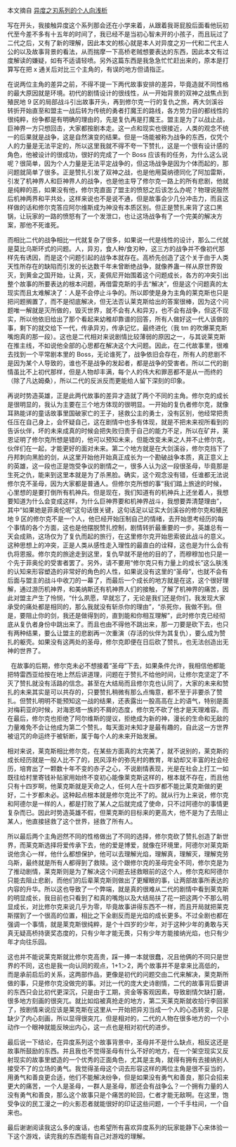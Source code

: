 

本文摘自 [异度之刃系列的个人向浅析
](https://www.bilibili.com/read/cv6339723?spm_id_from=333.999.0.0)

写在开头，我接触异度这个系列那会还在小学来着，从跟着我哥屁股后面看他玩初代至今差不多有十五年的时间了，我已经不是当初心智未开的小孩子，而且玩过了二代之后，又有了新的理解，因此本文的核心就是本人对异度之刃一代和二代主人公的以及故事背景的看法，从而揣摩一下高桥老贼想要表达的东西，因此本文有过度解读的嫌疑，如有不适请轻喷。另外这篇东西是我急急忙忙赶出来的，原本是打算写在把 x 通关后对比三个主角的，有误的地方但请指正。

在说两位主角的差异之前，不得不提一下两代故事安排的差异，毕竟造就不同性格的最大原因就是环境。初代的剧情设计的很线性，从一开始背景的双神之战焦点到殖民地 9 区的局部战斗引出故事开头，再到修尔克一行的复仇之旅，再大剑溪谷转折开始直至和盟主一战后转为传统的勇者打魔王的路线，各方势力目的都线性的很纯粹，纷争都是有明确的理由的，先是复仇再是打魔王。盟主是为了以战止战，巨神界一方只想回击，大家都按剧本走。这一点和现实也很接近，人类的观念不统一的后果就是战争，这是自然演变的结果。但是一场能被称为战争的东西，仅凭个人的力量是无法平定的，所以这里我就不得不夸一下赞扎，这是一个很有设计感的角色，他被设计的很成功，很好的完成了一个 Boss 应该有的任务，为什么这么说呢？很简单，因为个人力量是无法平定战争的，但这场战争是因为个体而起的，那问题就简单了很多。正是赞扎引发了双神之战，也是他用莫纳德同化了阿加雷斯，引发了机神界人和巨神界人的战争，也是他主导了修尔克一路上的所有悲剧，他就是纯粹的恶，如果没有他，修尔克直面了盟主的愤怒之后该怎么办呢？物理说服然后机神两界和平共处，这样来说也不是说不通，但是故事会少几分冲击力，而且这样做的话和修尔克答应阿尔维斯成为神没有本质区别。但正是赞扎来背了这口黑锅，让玩家的一路的愤怒有了一个发泄口，也让这场战争有了一个完美的解决方案，那他不死谁死。

而相比二代的战争相比一代就复杂了很多，如果说一代是线性的设计，那么二代就是莫比乌斯环式的问题。人，异刃，食人种/食刃种，这三方的战争并不像初代那样先有诱因，而是这个问题引起的战争本就存在。高桥先创造了这个关于由于人类天性所存在的缺陷而引发的长达数千年未曾断绝战争，就像养蛊一样从原世界毁灭，到黄金之国开始，让真，灭，麦佩尼开始围着这个问题成长，各方的冲突引出整个故事的所要表达的根本问题，再借雷克斯的手去“解决”，但是这个问题真的太现实而且太难解决了：人是不会停止斗争的。所以即使是身为主角的莱克斯也只是把问题搁置了，而不是彻底解决，但无法否认莱克斯给出的答案很棒，因为这个问题唯一解就是灭所做的，毁灭世界，就不会有人和异刃，也不会有战争，但这不现实，所以他依旧给出了那个看起来幼稚却靠谱的回答，所有人做好这一代人该做的事，剩下的就交给下一代，传承异刃，传承记忆，最终进化（我 tm 的吹爆莱克斯嘴炮真的那一段）。这也是二代相对来说剧情比较薄弱的原因之一，与其说莱克斯在推主线，不如说他全部的心思都在解决这个大问题。因此，在二代故事里，很难去找到一个平常剧本里的 Boss，无论谁死了，战争依旧会存在，所有人的悲剧不是因为某个人导致的，谁也不是战争的发起者，都是战争的受害者。所以二代的剧情虽比不上初代那样，但是人物却丰满，每个人的伟大和罪恶都不是从一而终的（除了凡达姆桑），所以二代的反派反而更能给人留下深刻的印象。

再说时势造英雄，正是此两代故事的差异才造就了两个不同的主角。修尔克的成长是很明显的，我认为主要在三个地方体现的很明显。一开始的复仇者修尔克，就像耳熟能详的童话故事里国破家亡的王子，拯救公主的勇士，没有区别，他经常把责任压在自己身上，会怀疑自己，这在剧情中也多有体现，就是不把未来视所看到的告诉伙伴，坏的未来成真的时候会把失败归责于自己的能力不足，所以在矿井，莱恩证明了修尔克所想是错的，他可以预知未来，但能改变未来之人并不止修尔克，伙伴们在一起，才能更好的面对未来。第二个地方就是在大剑溪谷，修尔克挡下了丹邦刺向黑脸的剑，从这里开始他开始真正成长为一个勘破战争本质，真正意义上的英雄，这一段也正是饱受争议的剧情之一，很多人认为这一段很圣母，毕竟那是生死之仇，能来到这里本就是为了杀黑脸。确实，这个观念没有错，任谁都无法说修尔克不圣母，因为大家都是普通人。但修尔克所想的事“我们踏上旅途的时候，心里想的是要打倒所有机神兵。但是现在，我们知道有的机神兵上还坐着人，我想要知道为什么会变成这样，为什么巨神界要和机神界战斗，我想要弄清楚理由”，其中“如果她是菲奥伦呢”这句话很关键，这句话足以证实大剑溪谷的修尔克和殖民地 9 区的修尔克不是一个人，他已经开始压制自己的情绪，去开始思考经历的每个事情的各个方面，这也是他摆脱赞扎控制，剧情转折最重要的一步。英雄总有一天会成熟，这场仅为了复仇而起的旅行，在这里修尔克开始思索彼此战斗的意义。这种思想上的冲突，正是人类从感性走入理性的最直白的诠释，这也是为什么会有仇将恩报。修尔克的旅途走到这里，复仇早就不是他的目的了，而穆穆加也只是一个先于菲奥伦的受害者罢了。另外，请不要用“修尔克只有力量上的成长”这么肤浅的认知来形容塑造的非常好的角色的人性，如果说没有这里的“圣母”，也就不会有后面与盟主的战斗中收刀的一幕了，而最后一个成长的地方就是在这，这个很好理解，通过游历机神界，和美纳斯还有机神界人们的接触，了解了机神界的痛苦，因此对盟主产生了怜悯，“什么夙愿，早就忘了，无论是我们还是你们，我发现大家承受的痛处都是相同的，那么我就没有斩杀你的理由”，“杀死你，我做不到。但是，要阻止你的剑，我还是做得到的，直到能和你相互理解”，此时修尔克已经彻底从复仇者身份中跳出来了。而且也由不得他不跳出来，那一刀要是砍下去，也只有两种结果，要么让盟主的悲剧再一次重演（存活的伙伴为其复仇），要么成为赞扎的躯壳。如果没有这两处的圣母，修尔克即便在日后砍了赞扎，也无法创造出无神的世界了。

  在故事的后期，修尔克未必不想接着“圣母”下去，如果条件允许，我相信他都能把特雷西亚给按在地上然后讲道理，问题在于赞扎不给他时间，让修尔克坚定了不灭了赞扎就没有活路的信念。甚至在大结局而且修尔克也认同了，大家的未来和赞扎的未来其实是可以共存的，只要赞扎稍微有那么点悔意，都不至于非要杀了赞扎。但赞扎明明不能预知这一战的结果，还表露出一股高高在上的语气，特别是面对梅莉亚的时候，对海恩塔一族的不屑的态度，修尔克不砍了他才是天理难容。而在最后，修尔克也拒绝了阿尔维斯的提议，拒绝成为新的神，漫长的生命和无敌的力量难免不会让他成为第二个赞扎，每天面对未知才是最有趣的，自此这一方世界被诅咒的命运终于被斩断，属于每个人的未来开始发展。

相对来说，莱克斯相比修尔克，在某些方面真的太完美了，就不说别的，莱克斯的成长经历就是一般人比不了的，民风淳朴的弥先村的教育，年幼却又丰富的社会经历，培育出了一颗数十年不变的赤子之心，不说剧情表现，光是在社会上打工一如既往给村里寄钱补贴家用始终不变初心能像莱克斯这样的，根本就不存在，而且他只有十四岁啊，他莱克斯就是天命之人，任何人在十四岁都不能比莱克斯做的更好，二十岁都未必。这种起点根本就是修尔克比不了的。就从行为上来说，修尔克和阿德尔是一样的人，都是打败了某人之后就完成了使命，只不过阿德尔的事情更复杂而已。因此时势造英雄不假，但莱克斯的目标来的更高大，他不是为了去阻止某人，他直接拯救了这个世界，拯救了所有人。

所以最后两个主角迥然不同的性格做出了不同的选择，修尔克砍了赞扎创造了新世界，而莱克斯选择将爱传承下去，他的爱是博爱，就像在环境里，阿德尔对莱克斯说他贪心一样，他什么都想保护，他可以去理解光焰，理解真，理解灭，理解克劳乌斯，最终就是所有人都得到了救赎。这个跟修尔克的圣母完全不同，修尔克是为了推动剧情，莱克斯则是为了解决这个问题去拯救眼前的这个人，修尔克和阿德尔只能去阻止悲剧，而他们的后辈莱克斯则做出了更耀眼的事，让两部故事所表达的内容的升华。所以这也导致了一个弊端，就是真的很难从二代的剧情中看到莱克斯的明显成长，我目前也只看到了和真的嘴炮以及大结局扶了花一把这两个不那么明显成长，对比修尔克来说几乎为零，毕竟故事讲得东西不一样，而且开局就把莱克斯摆到了一个很高的位置，相比之下全剧反而是光焰的成长更多。不过全剧也都在强调一个事情，就是莱克斯很纯粹，是个十四岁的少年，对于这种少年的勇敢与天真无疑高桥持褒奖态度的，只有少年才能无畏，只有少年方能接纳光焰，也只有少年才向往乐园。

这也并不能说莱克斯就比修尔克高贵，踩一捧一本就很蠢，况且他俩的不同只是世界的不同，这也是我一向认同的观点，1+1＞2，两个故事并不是拿来比高低的，而是承前启后的关系，这两部作品，更像是初代的问题交由二代来解决，莱克斯所做的事，只是修尔克没做完的事。对比一代的庞大史诗剧情，二代的故事背后要讲的东西只会比初代更深沉，只是由于工期，资金等客观因素，导致剧情欠缺打磨，很多地方刻画的很突兀。就比如焰被真抢走的地方，第二天莱克斯就收拾行李回家了，按剧情来说应该是莱克斯在这里从一开始把异刃当成一个人的心态转变，只是缺少了内心刻画，所以显得很突兀，但是相对的，二代的人物在很多地方的一个小动作一个眼神就能反映出内心，这一点也是相对初代的进步。 

最后说一下结论，在异度系列这个故事背景中，圣母并不是什么缺点，相反这还是故事所鼓励的东西。并且我也不觉得圣母有什么不好的地方，在一个架空现实又反射现实的故事里塑造的一个优秀的正面角色，尤其是主角，就得有拥有去接纳别人接受不了的立场的勇气。我觉得圣母这个词去形容这样的两位主角是很不妥当的，用勇气和善良更合适，他们不能解决纷争，但是如果没有勇气和善良，那只会招来更大的痛苦，一个人是圣母，一群人是圣母，那还会有战争么？一个拥有力量的人没有勇气和善良，那么这个故事只是个痛苦的轮回，仁者才能无敌啊。在这里，饱受争议的民工漫之一的火影忍者就能很好的印证这些问题，一个千手柱间，一个自来也。

最后谢谢阅读我这么多的废话，也希望所有喜欢异度系列的玩家能静下心来体验一下这个游戏，读完我的东西能有自己对游戏的理解。